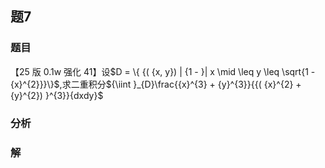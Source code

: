 ## 题7
### 题目
【25 版 0.1w 强化 41】设$D = \{  {( {x, y}) | {1 - }| x \mid   \leq  y \leq  \sqrt{1 - {x}^{2}}}\}$,求二重积分${\iint }_{D}\frac{{x}^{3} + {y}^{3}}{{( {x}^{2} + {y}^{2}) }^{3}}{dxdy}$
### 分析

### 解